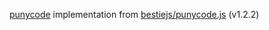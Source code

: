 [punycode](http://tools.ietf.org/html/rfc5891) implementation from [bestiejs/punycode.js](https://github.com/bestiejs/punycode.js) (v1.2.2)